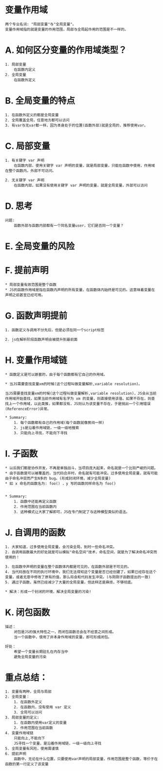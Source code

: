 
# 变量作用域
	两个专业名词: "局部变量"与"全局变量"。
	变量作用域指的就是变量的作用范围，局部与全局起作用的范围是不一样的。

# A. 如何区分变量的作用域类型？
	1. 局部变量
		在函数内定义
	2. 全局变量
		在函数外定义

# B. 全局变量的特点
	1. 在函数外定义的都是全局变量
	2. 全局覆盖全局，任意地方都可以访问
	3. 有var与无var都一样，因为本身处于的位置(函数外部)就是全局的，推荐使用var。

# C. 局部变量
	1. 有关键字 var 声明
		在函数内部，使用关键字 var 声明的变量，就是局部变量，只能在函数中使用，作用域在整个函数内，外部不可访问。

	2. 无关键字 var 声明
		在函数内部，如果没有使用关键字 var 声明的变量，就是全局变量，外部可以访问

# D. 思考
	问题:
		函数外部与函数内部都有一个同名变量user，它们是否同一个变量？

# E. 全局变量的风险

# F. 提前声明
	* 局部变量有效范围是整个函数
	* JS的函数作用域是指在函数内声明的所有变量，在函数体内始终是可见的。这意味着变量在声明之前甚至已经可用。

# G. 函数声明提前
	1. 函数定义与调用不分先后，但是必须在同一个script标签

	2. js在解析阶段函数声明会被提升到最前面

# H. 变量作用域链

	* 函数定义是可以嵌套的，由于每个函数都有它自己的作用域。

	* 当JS需要查找变量xm的时候(这个过程叫做变量解析,variable resolution)。

	当JS需要查找变量xm的时候(这个过程叫做变量解析,variable resolution)，JS会从当前作用域开始查找，如果当前作用域有名字为 xm 的变量，则直接使用该值，如果不存在，则查找上一个作用域，以此类推，如果都没有，JS则认为该变量不存在，于是抛出一个引用错误(ReferenceError)异常。

	* Summary:
		1. 每个函数都有自己的作用域(每个函数就像房间一样)
		2. js是沿着作用域链，一级一级地搜索
		3. 只能向上寻找，不能向下寻找

# I. 子函数
	* 以后我们都是协作开发，不再是单独战斗，当项目庞大起来，命名就是一个比较严峻的问题。
	* 由于函数是可以被覆盖的，当代码合并时，命名就有可能冲突。过多使用全局变量，就有可能由于命名冲突而产生N多的 bug。(形成封闭环境，减少全局变量)
	* 如 x 命名的函数名为: foo() ，y 写的函数同样命名为 foo()


	* Summary:
		1. 函数中还能再定义函数
		2. 作用范围在当前函数内
		3. 这种模式让大家了解即可，JS在专门制定了与这种模型类似的语法。

# J. 自调用的函数
	1. 大家知道，过多使用全局变量，会污染全局，到时一些命名冲突。
	2. 自调用函数最大的好处就是可以模拟"命名空间"技术，命名空间，就是为了解决命名冲突而使用的！

	3. 在函数中声明的变量在整个函数体内都是可见的，在函数外部是不可见的。
	4. 当代码放在不同的执行环境中，我们无法得知这个变量是否已经创建了，如果已经存在这个变量，或者无意中修改了原有的值，那么将会和代码发生冲突。(与刚刚子函数提出的一致)
	5. 通过子函数，虽然已经减少了大量的全局变量，但这样还是麻烦，不够彻底。

	* 解决：形成一个封闭的环境，解决全局变量的污染!

# K. 闭包函数
	描述：
		闭包是JS的强大特性之一，而闭包函数总会在不经意之间形成。
		当一个函数中，使用了非本身作用域的变量，即可形成闭包。

	好处：
		希望一个变量长期驻扎在内存当中
		避免全局变量的污染

# 重点总结：
	1. 变量有两种，全局与局部
	2. 全局变量：
		1. 在函数外定义
		2. 在函数内，没有使用 var 定义
		3. 全局可以访问
	3. 局部变量的定义:
		1. 在函数内使用var定义的变量
		2. 作用范围在当前函数
	4. 变量作用域链
		只能向上,不能向下
		JS寻找一个变量，是沿着作用域链，一级一级向上寻找
	5. 全局变量有风险，使用需谨慎
	6. 提前声明
		函数中，无论在什么位置，只要使用var声明的局部变量，作用范围是整个函数，等价于在函数的第一行定义了该变量






<!--  -->
